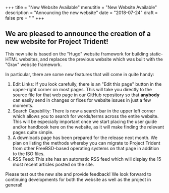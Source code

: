 +++
title = "New Website Available"
menutitle = "New Website Available"
description = "Announcing the new website"
date = "2018-07-24"
draft = false
pre = "<i class='fa fa-desktop'></i>	"
+++

## We are pleased to announce the creation of a new website for Project Trident!
This new site is based on the "Hugo" website framework for building static-HTML websites, and replaces the previous website which was built with the "Grav" website framework.

In particular, there are some new features that will come in quite handy:

1. Edit Links: If you look carefully, there is an "Edit this page" button in the upper-right corner on most pages. This will take you directly to the source file for that web page in our GitHub repository so that **anybody** can easily send in changes or fixes for website issues in just a few moments.
2. Search Capability: There is now a search bar in the upper left corner which allows you to search for words/terms across the entire website. This will be especially important once we start placing the user guide and/or handbook here on the website, as it will make finding the relevant pages quite simple.
3. A downloads page has been prepared for the release next month. We plan on listing the methods whereby you can migrate to Project Trident from other FreeBSD-based operating systems on that page in addition to the ISO files.
4. RSS Feed: This site has an automatic RSS feed which will display the 15 most recent articles posted on the site.

Please test out the new site and provide feedback!
We look forward to continuing developments for both the website as well as the project in general!
